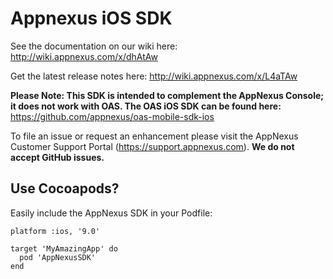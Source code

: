 Appnexus iOS SDK
=====================

See the documentation on our wiki here: http://wiki.appnexus.com/x/dhAtAw

Get the latest release notes here: http://wiki.appnexus.com/x/L4aTAw

**Please Note: This SDK is intended to complement the AppNexus Console; it does not work with OAS. The OAS iOS SDK can be found here:** https://github.com/appnexus/oas-mobile-sdk-ios

To file an issue or request an enhancement please visit the AppNexus Customer Support Portal (https://support.appnexus.com). **We do not accept GitHub issues.**

## Use Cocoapods?

Easily include the AppNexus SDK in your Podfile:

```
platform :ios, '9.0'

target 'MyAmazingApp' do
  pod 'AppNexusSDK'
end
```

